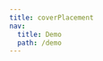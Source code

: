 ```yaml
---
title: coverPlacement
nav:
  title: Demo
  path: /demo
---
```


<code src="../examples/coverPlacement.tsx"></code>
